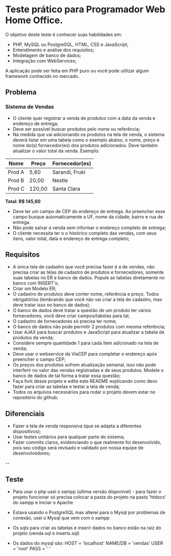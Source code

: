 # Teste prático para Programador Web Home Office.

O objetivo deste teste é conhecer suas habilidades em:

* PHP, MySQL ou PostgreSQL, HTML, CSS e JavaScript;
* Entendimento e análise dos requisitos;
* Modelagem de banco de dados;
* Integração com WebServices;

A aplicação pode ser feita em PHP puro ou você pode utilizar algum framework conhecido no mercado.
## Problema

### Sistema de Vendas

* O cliente quer registrar a venda de produtos com a data da venda e endereço de entrega;
* Deve ser possível buscar produtos pelo nome ou referência;
* Na medida que vai adicionando os produtos na tela de venda, o sistema deverá listar em uma tabela  como o exemplo abaixo, o nome, preço e nome do(s) fornecedor(es) dos produtos adicionados. Deve também atualizar o valor total da venda. Exemplo:

|  Nome  |  Preço  |  Fornecedor(es)  |
| ------ | ------- | -----------------|
| Prod A | 5,60    |  Sarandi, Fruki  |
| Prod B | 20,00   |  Nestle          |
| Prod C | 120,00  |  Santa Clara     |

**Total: R$ 145,60**


* Deve ter um campo de CEP do endereço de entrega. Ao preencher esse campo busque automaticamente a UF, nome da cidade, bairro e rua de entrega.
* Não pode salvar a venda sem informar o endereço completo de entrega;
* O cliente necessita ter o o histórico completo das vendas, com seus itens, valor total, data e endereço de entrega completo;

## Requisitos

* A única tela de cadastro que você precisa fazer é a de vendas, não precisa criar as telas de cadastro de produtos e fornecedores, somente suas tabelas no ER e banco de dados. Popule as tabelas diretamente no banco com INSERT's;
* Criar um Modelo ER;
* O cadastro de produtos deve conter nome, referência e preço.  Todos obrigatórios (lembrando que você não vai criar a tela de cadastro, mas deve tratar isso no banco de dados);
* O banco de dados deve tratar a questão de um produto ter vários fornecedores, você deve criar campos/tabelas para tal;
* O cadastro de fornecedores só precisa ter nome;
* O banco de dados não pode permitir 2 produtos com mesma referência;
* Usar AJAX para buscar produtos e JavaScript para atualizar a tabela de produtos da venda;
* Considere sempre quantidade 1 para cada item adicionado na tela de venda;
* Deve usar o webservice da ViaCEP para completar o endereço após preencher o campo CEP;
* Os preços dos produtos sofrem atualização semanal, isso não pode interferir no valor das vendas registradas e de seus produtos. Modele o banco de dados de tal forma a tratar essa questão;
* Faça fork desse projeto e edite este README explicando como devo fazer para criar as tabelas e testar a tela de venda;
* Todos os arquivos necessários para rodar o projeto devem estar no repositório do github;


## Diferenciais

* Fazer a tela de venda responsiva (que se adapta a diferentes dispositivos);
* Usar testes unitários para qualquer parte do sistema;
* Fazer commits claros, evidenciando o que realmente foi desenvolvido, pois seu código será revisado e validado por nossa equipe de desenvolvedores;


-- 
## Teste

* Para usar o php usei o xampp (ultima versão disponivel) - para fazer o projeto funcionar só precisa colocar a pasta do projeto na pasta 'htdocs' do xampp e iniciar o Apache

* Estava usando o PostgreSQL mas alterei para o Mysql por problemas de conexão, usei o Mysql que vem com o xampp
* Os sqls para criar as tabelas e inserir dados no banco estão na raiz do projeto (venda.sql e inserts.sql)
* Os dados do mysql são:
       HOST = 'localhost' 
       NAME/DB = 'vendas'
       USER = 'root'
       PASS = ' '